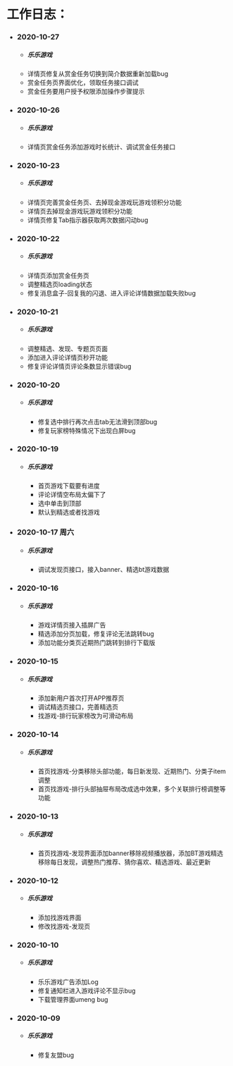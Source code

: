 #  工作日志：

+ ### **2020-10-27**
   - ##### 乐乐游戏
	- 详情页修复从赏金任务切换到简介数据重新加载bug
	- 赏金任务页界面优化，领取任务接口调试
	- 赏金任务要用户授予权限添加操作步骤提示

+ ### **2020-10-26**
   - ##### 乐乐游戏
   	- 详情页赏金任务添加游戏时长统计、调试赏金任务接口

+ ### **2020-10-23**
   - ##### 乐乐游戏
   	- 详情页完善赏金任务页、去掉现金游戏玩游戏领积分功能
   	- 详情页去掉现金游戏玩游戏领积分功能
   	- 详情页修复Tab指示器获取两次数据闪动bug

+ ### **2020-10-22**
   - ##### 乐乐游戏
   	- 详情页添加赏金任务页
	- 调整精选页loading状态
	- 修复消息盒子-回复我的闪退、进入评论详情数据加载失败bug
	
	

+ ### **2020-10-21**
   - ##### 乐乐游戏
	- 调整精选、发现、专题页页面
	- 添加进入评论详情页秒开功能
	- 修复评论详情页评论条数显示错误bug

+ ### **2020-10-20**
   - ##### 乐乐游戏
	   - 修复选中排行再次点击tab无法滑到顶部bug
	   - 修复玩家榜特殊情况下出现白屏bug

+ ### **2020-10-19**
   - ##### 乐乐游戏
	   - 首页游戏下载要有进度
	   - 评论详情空布局太偏下了
	   - 选中单击到顶部
	   - 默认到精选或者找游戏

+ ### **2020-10-17 周六**
   - ##### 乐乐游戏
      - 调试发现页接口，接入banner、精选bt游戏数据

+ ### **2020-10-16**
   - ##### 乐乐游戏
      - 游戏详情页接入插屏广告
      - 精选添加分页加载，修复评论无法跳转bug
      - 添加功能分类页近期热门跳转到排行下载版

+ ### **2020-10-15**
   - ##### 乐乐游戏
      - 添加新用户首次打开APP推荐页
      - 调试精选页接口，完善精选页
      - 找游戏-排行玩家榜改为可滑动布局


+ ### **2020-10-14**
   - ##### 乐乐游戏
      - 首页找游戏-分类移除头部功能，每日新发现、近期热门、分类子item调整
      - 首页找游戏-排行头部抽屉布局改成选中效果，多个关联排行榜调整等功能

+ ### **2020-10-13**
   - ##### 乐乐游戏
      - 首页找游戏-发现界面添加banner移除视频播放器，添加BT游戏精选移除每日发现，调整热门推荐、猜你喜欢、精选游戏、最近更新
   
+ ### **2020-10-12**
   - ##### 乐乐游戏
      - 添加找游戏界面
      - 修改找游戏-发现页

+ ### **2020-10-10**
   - ##### 乐乐游戏
      - 乐乐游戏广告添加Log
      - 修复通知栏进入游戏评论不显示bug
      - 下载管理界面umeng bug

+ ### **2020-10-09**
   - ##### 乐乐游戏
      - 修复友盟bug
   




